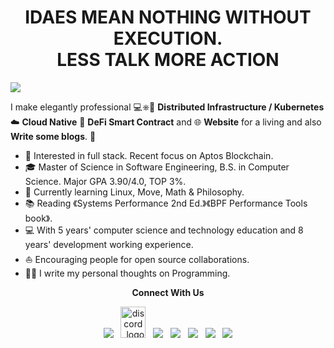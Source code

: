 <h1 align = "center">IDAES MEAN NOTHING WITHOUT EXECUTION.<br/> LESS TALK MORE ACTION</h1>

![](https://github.com/code-rain002/code-rain002/blob/master/icons/header_1.png)

I make elegantly professional 💻⎈🐳 **Distributed Infrastructure / Kubernetes** ☁️ **Cloud Native** 📝 **DeFi Smart Contract** and 🌐 **Website** for a living and also **Write some blogs**. 🌈    

* 🧐   Interested in full stack. Recent focus on Aptos Blockchain.
* 🎓   Master of Science in Software Engineering, B.S. in Computer Science. Major GPA 3.90/4.0, TOP 3%.
* 🌱   Currently learning Linux, Move, Math & Philosophy.
* 📚   Reading 《Systems Performance 2nd Ed.》《BPF Performance Tools book》.
* 💻   With 5 years' computer science and technology education and 8 years' development working experience.
* ⛵   Encouraging people for open source collaborations.
* ✍🏻   I write my personal thoughts on Programming.
<p align="center"><strong>Connect With Us</strong></p>
<p align="center"> 
<a href="https://t.me/devprtcl"><img src="https://img.icons8.com/color/48/000000/telegram-app--v1.png"/></a>
&nbsp;
<a href="https://discord.gg/VwJp4KM"><img alt="discord_logo" 
src="https://discord.com/assets/3437c10597c1526c3dbd98c737c2bcae.svg" width="40" height="50"/></a>
&nbsp;
<a href="https://twitter.com/devprtcl"><img src="https://img.icons8.com/color/48/000000/twitter--v1.png"/></a>
&nbsp;
<a href="https://github.com/dev-protocol"><img src="https://img.icons8.com/fluency/48/000000/github.png"/></a>
&nbsp;
<a href="https://www.linkedin.com/company/dev-protocol"><img src="https://img.icons8.com/fluency/48/000000/linkedin.png"/></a>
&nbsp;
<a href="https://www.youtube.com/channel/UCN7m74tFgJJnoGL4zk6aJ6g"><img src="https://img.icons8.com/color/48/000000/youtube-play.png"/></a>
&nbsp;
<a href="https://www.facebook.com/DevProtocol.xyz/"><img src="https://img.icons8.com/color/48/000000/facebook-new.png"/></a>
</p>
